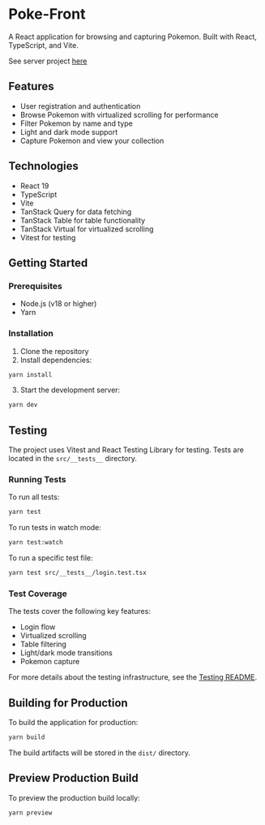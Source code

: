 # Poke-Front

A React application for browsing and capturing Pokemon. Built with React, TypeScript, and Vite.

See server project [here](https://github.com/pantos27/pokedex-server)

## Features

- User registration and authentication
- Browse Pokemon with virtualized scrolling for performance
- Filter Pokemon by name and type
- Light and dark mode support
- Capture Pokemon and view your collection

## Technologies

- React 19
- TypeScript
- Vite
- TanStack Query for data fetching
- TanStack Table for table functionality
- TanStack Virtual for virtualized scrolling
- Vitest for testing

## Getting Started

### Prerequisites

- Node.js (v18 or higher)
- Yarn

### Installation

1. Clone the repository
2. Install dependencies:

```bash
yarn install
```

3. Start the development server:

```bash
yarn dev
```

## Testing

The project uses Vitest and React Testing Library for testing. Tests are located in the `src/__tests__` directory.

### Running Tests

To run all tests:

```bash
yarn test
```

To run tests in watch mode:

```bash
yarn test:watch
```

To run a specific test file:

```bash
yarn test src/__tests__/login.test.tsx
```

### Test Coverage

The tests cover the following key features:

- Login flow
- Virtualized scrolling
- Table filtering
- Light/dark mode transitions
- Pokemon capture

For more details about the testing infrastructure, see the [Testing README](src/__tests__/README.md).

## Building for Production

To build the application for production:

```bash
yarn build
```

The build artifacts will be stored in the `dist/` directory.

## Preview Production Build

To preview the production build locally:

```bash
yarn preview
```

